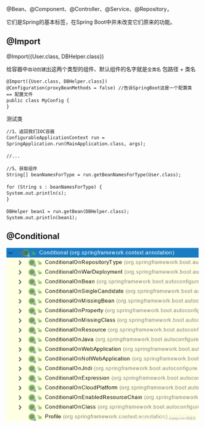 @Bean、@Component、@Controller、@Service、@Repository，

它们是Spring的基本标签，在Spring Boot中并未改变它们原来的功能。


@Import
---

@Import({User.class, DBHelper.class})

给容器中`自动创建`出这两个类型的组件、默认组件的名字就是`全类名` 包路径 + 类名


    @Import({User.class, DBHelper.class})
    @Configuration(proxyBeanMethods = false) //告诉SpringBoot这是一个配置类 == 配置文件
    public class MyConfig {
    }

测试类

    //1、返回我们IOC容器
    ConfigurableApplicationContext run = SpringApplication.run(MainApplication.class, args);
    
    //...
    
    //5、获取组件
    String[] beanNamesForType = run.getBeanNamesForType(User.class);
    
    for (String s : beanNamesForType) {
    System.out.println(s);
    }
    
    DBHelper bean1 = run.getBean(DBHelper.class);
    System.out.println(bean1);

@Conditional
---

![img_5.png](img_5.png)